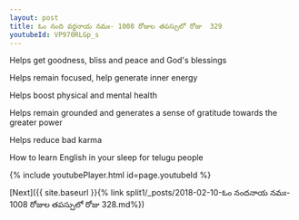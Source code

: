 ```yaml
---
layout: post
title: ఓం నంది వర్ధనాయ నమః- 1008 రోజుల తపస్సులో రోజు  329
youtubeId: VP970RLGp_s
---
```

 
 
Helps get goodness, bliss and peace and God's blessings
 
Helps remain focused, help generate inner energy 
 
Helps boost physical and mental health 
 
Helps remain grounded and generates a sense of gratitude towards the greater power 
 
Helps reduce bad karma
 
How to learn English in your sleep for telugu people
 
 
 
 


{% include youtubePlayer.html id=page.youtubeId %}
 
[Next]({{ site.baseurl }}{% link split1/_posts/2018-02-10-ఓం నందనాయ నమః- 1008 రోజుల తపస్సులో రోజు  328.md%})
 
